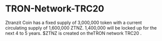 # TRON-Network-TRC20
Ztranzit  Coin has a fixed supply  of 3,000,000 token with a current  circulating supply of 1,600,000 ZTNZ. 1,400,000 will be locked up for the next 4 to 5 years. $ZTNZ is created on theTRON network TRC20 .
